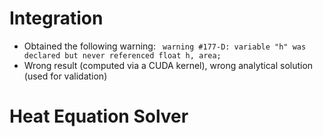 
# Integration
- Obtained the following warning: ` warning #177-D: variable "h" was declared but never referenced float h, area;`
- Wrong result (computed via a CUDA kernel), wrong analytical solution (used for validation)

# Heat Equation Solver